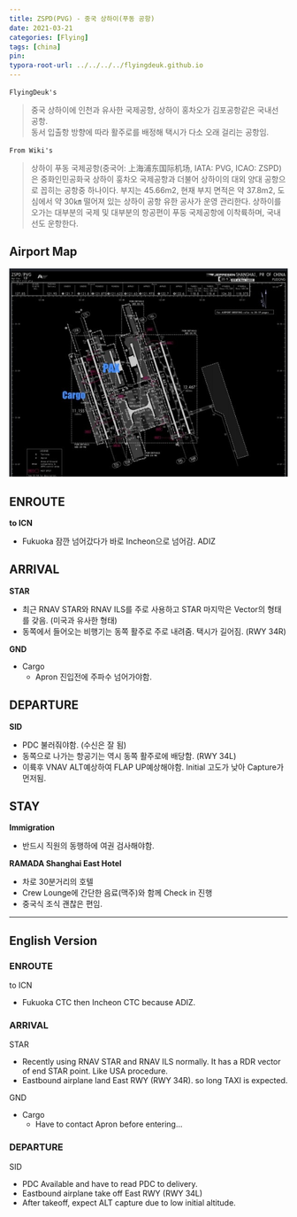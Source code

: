 ```yaml
---
title: ZSPD(PVG) - 중국 상하이(푸동 공항)
date: 2021-03-21
categories: [Flying]
tags: [china]
pin:
typora-root-url: ../../../../flyingdeuk.github.io
---
```



`FlyingDeuk's`
>중국 상하이에 인천과 유사한 국제공항, 상하이 홍차오가 김포공항같은 국내선 공항.<br>
동서 입출항 방향에 따라 활주로를 배정해 택시가 다소 오래 걸리는 공항임.


`From Wiki's`
>상하이 푸동 국제공항(중국어: 上海浦东国际机场, IATA: PVG, ICAO: ZSPD)은 중화인민공화국 상하이 훙차오 국제공항과 더불어 상하이의 대외 양대 공항으로 꼽히는 공항중 하나이다. 부지는 45.66m2, 현재 부지 면적은 약 37.8m2, 도심에서 약 30㎞ 떨어져 있는 상하이 공항 유한 공사가 운영 관리한다. 상하이를 오가는 대부분의 국제 및 대부분의 항공편이 푸둥 국제공항에 이착륙하며, 국내선도 운항한다.


## Airport Map
![pvg](/img/flying/airport/pvg_ap.jpg)


## ENROUTE
**to ICN**
- Fukuoka 잠깐 넘어갔다가 바로 Incheon으로 넘어감. ADIZ

## ARRIVAL
**STAR**
- 최근 RNAV STAR와 RNAV ILS를 주로 사용하고 STAR 마지막은 Vector의 형태를 갖음. (미국과 유사한 형태)
- 동쪽에서 들어오는 비행기는 동쪽 활주로 주로 내려줌. 택시가 길어짐. (RWY 34R)

**GND**
- Cargo
  - Apron 진입전에 주파수 넘어가야함.

## DEPARTURE
**SID**
- PDC 불러줘야함. (수신은 잘 됨)
- 동쪽으로 나가는 항공기는 역시 동쪽 활주로에 배당함. (RWY 34L)
- 이륙후 VNAV ALT예상하여 FLAP UP예상해야함. Initial 고도가 낮아 Capture가 먼저됨.

## STAY
**Immigration**
- 반드시 직원의 동행하에 여권 검사해야함.

**RAMADA Shanghai East Hotel**
- 차로 30분거리의 호텔
- Crew Lounge에 간단한 음료(맥주)와 함께 Check in 진행
- 중국식 조식 괜찮은 편임.


-------------

## English Version


### ENROUTE
to ICN
- Fukuoka CTC then Incheon CTC because ADIZ.

### ARRIVAL
STAR
- Recently using RNAV STAR and RNAV ILS normally. It has a RDR vector of end STAR point. Like USA procedure.
- Eastbound airplane land East RWY (RWY 34R). so long TAXI is expected.

GND
- Cargo
  - Have to contact Apron before entering...

### DEPARTURE
SID
- PDC Available and have to read PDC to delivery.
- Eastbound airplane take off East RWY (RWY 34L)
- After takeoff, expect ALT capture due to low initial altitude.
